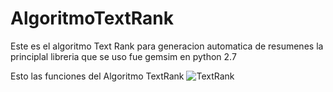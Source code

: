 # AlgoritmoTextRank
Este es el algoritmo Text Rank para generacion automatica de resumenes
la principlal libreria que se uso fue gemsim en python 2.7

Esto las funciones del Algoritmo TextRank 
![TextRank](https://images2.programmerclick.com/296/bd/bdcd091be7d556b5def660b1bf25cd88.png)
